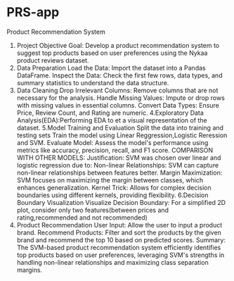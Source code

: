 # PRS-app
Product Recommendation System
1. Project Objective
Goal: Develop a product recommendation system to suggest top products based on user preferences using the Nykaa product reviews dataset.
2. Data Preparation
Load the Data: Import the dataset into a Pandas DataFrame.
Inspect the Data: Check the first few rows, data types, and summary statistics to understand the data structure.
3. Data Cleaning
Drop Irrelevant Columns: Remove columns that are not necessary for the analysis.
Handle Missing Values: Impute or drop rows with missing values in essential columns.
Convert Data Types: Ensure Price, Review Count, and Rating are numeric.
4.Exploratory Data Analysis(EDA):Performing EDA to et a visual representation of the dataset.
5.Model Training and Evaluation
Split the data into training and testing sets
Train the model using Linear Reggression,Logistic Reression and SVM.
Evaluate Model: Assess the model's performance using metrics like accuracy, precision, recall, and F1 score.
COMPARISON WITH OTHER MODELS:
Justification: SVM was chosen over linear and logistic regression due to:
Non-linear Relationships: SVM can capture non-linear relationships between features better.
Margin Maximization: SVM focuses on maximizing the margin between classes, which enhances generalization.
Kernel Trick: Allows for complex decision boundaries using different kernels, providing flexibility.
6.Decision Boundary Visualization
Visualize Decision Boundary: For a simplified 2D plot, consider only two features(between prices and rating,recommended and not recommended)
7. Product Recommendation
User Input: Allow the user to input a product brand.
Recommend Products: Filter and sort the products by the given brand and recommend the top 10 based on predicted scores.
Summary: The SVM-based product recommendation system efficiently identifies top products based on user preferences, leveraging SVM's strengths in handling non-linear relationships and maximizing class separation margins.
